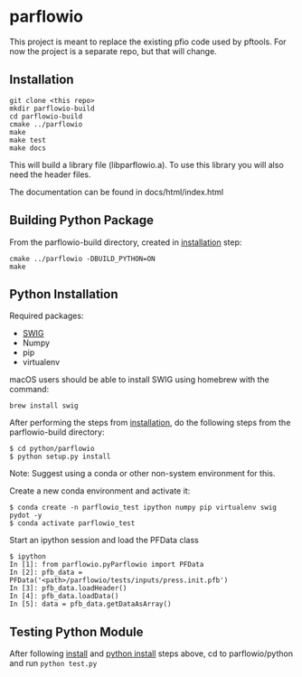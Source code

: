 # parflowio
This project is meant to replace the existing pfio code used by pftools.
For now the project is a separate repo, but that will change.

## Installation
    git clone <this repo>    
    mkdir parflowio-build
    cd parflowio-build
    cmake ../parflowio
    make
    make test
    make docs
    
This will build a library file (libparflowio.a). To use this library you will also need the header files.

The documentation can be found in docs/html/index.html


## Building Python Package

From the parflowio-build directory, created in [installation](#Installation) step:
```
cmake ../parflowio -DBUILD_PYTHON=ON
make
```

## Python Installation
Required packages:

* [SWIG](http://www.swig.org/)
* Numpy
* pip
* virtualenv

macOS users should be able to install SWIG using homebrew with the command:
```
brew install swig
```

After performing the steps from [installation](#Installation), do the following steps from the parflowio-build
 directory:
```
$ cd python/parflowio
$ python setup.py install
```

Note: Suggest using a conda or other non-system environment for this. 

Create a new conda environment and activate it:

```
$ conda create -n parflowio_test ipython numpy pip virtualenv swig pydot -y
$ conda activate parflowio_test
```

Start an ipython session and load the PFData class
```
$ ipython
In [1]: from parflowio.pyParflowio import PFData
In [2]: pfb_data = PFData('<path>/parflowio/tests/inputs/press.init.pfb')
In [3]: pfb_data.loadHeader()
In [4]: pfb_data.loadData()
In [5]: data = pfb_data.getDataAsArray()
```

## Testing Python Module

After following [install](#Installation) and [python install](#Python-Installation) steps above, cd to
parflowio/python and run `python test.py` 